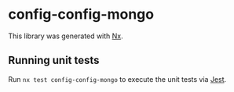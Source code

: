 # config-config-mongo

This library was generated with [Nx](https://nx.dev).

## Running unit tests

Run `nx test config-config-mongo` to execute the unit tests via [Jest](https://jestjs.io).
